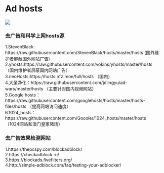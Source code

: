 <h1>Ad hosts</h1>

<img src="https://coverfiles.alphacoders.com/592/59226.jpg" />
<h3>去广告和科学上网hosts源</h3>
1.StevenBlack: https://raw.githubusercontent.com/StevenBlack/hosts/master/hosts  (国外维护者屏蔽国外网站广告)
<br/>
2.yhosts:https://raw.githubusercontent.com/vokins/yhosts/master/hosts  （国内维护者屏蔽国内网站广告）
<br/>
3.neoHosts:https://hosts.nfz.moe/full/hosts  （国内）
<br/>
4.大圣净化：https://raw.githubusercontent.com/jdlingyu/ad-wars/master/hosts  （主要针对国内视频网站）
<br/>
5.Google hosts：https://raw.githubusercontent.com/googlehosts/hosts/master/hosts-files/hosts  （提高网站访问速度）
<br/>
6.1024_hosts：https://raw.githubusercontent.com/Goooler/1024_hosts/master/hosts  （1024网站和澳门皇家赌场）
<br/>

<h3>去广告效果检测网站</h3>
1.https://thepcspy.com/blockadblock/
<br/>
2.https://checkadblock.ru/
<br/>
3.https://blockads.fivefilters.org/
<br/>
4.http://simple-adblock.com/faq/testing-your-adblocker/
<br/>
